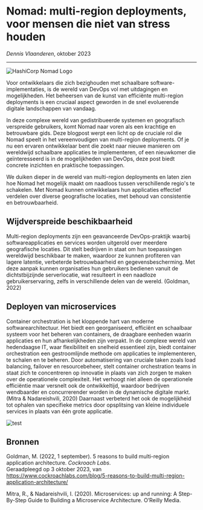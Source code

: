 # Nomad: multi-region deployments, voor mensen die niet van stress houden

*Dennis Vlaanderen*, oktober 2023

---

![HashiCorp Nomad Logo](https://upload.wikimedia.org/wikipedia/commons/thumb/e/e0/Nomad_PrimaryLogo_FullColor.png/800px-Nomad_PrimaryLogo_FullColor.png)

Voor ontwikkelaars die zich bezighouden met schaalbare software-implementaties, is de wereld van DevOps vol met uitdagingen en mogelijkheden.
Het beheersen van de kunst van efficiënte multi-region deployments is een cruciaal aspect geworden in de snel evoluerende digitale landschappen van vandaag.

In deze complexe wereld van gedistribueerde systemen en geografisch verspreide gebruikers, komt Nomad naar voren als een krachtige en betrouwbare gids.
Deze blogpost werpt een licht op de cruciale rol die Nomad speelt in het vereenvoudigen van multi-region deployments.
Of je nu een ervaren ontwikkelaar bent die zoekt naar nieuwe manieren om wereldwijd schaalbare applicaties te implementeren, of een nieuwkomer die geïnteresseerd is in de mogelijkheden van DevOps, deze post biedt concrete inzichten en praktische toepassingen.

We duiken dieper in de wereld van multi-region deployments en laten zien hoe Nomad het mogelijk maakt om naadloos tussen verschillende regio's te schakelen.
Met Nomad kunnen ontwikkelaars hun applicaties effectief verdelen over diverse geografische locaties, met behoud van consistentie en betrouwbaarheid.

## Wijdverspreide beschikbaarheid

Multi-region deployments zijn een geavanceerde DevOps-praktijk waarbij softwareapplicaties en services worden uitgerold over meerdere geografische locaties. Dit stelt bedrijven in staat om hun toepassingen wereldwijd beschikbaar te maken, waardoor ze kunnen profiteren van lagere latentie, verbeterde betrouwbaarheid en gegevensbescherming. Met deze aanpak kunnen organisaties hun gebruikers bedienen vanuit de dichtstbijzijnde serverlocatie, wat resulteert in een naadloze gebruikerservaring, zelfs in verschillende delen van de wereld. (Goldman, 2022)

## Deployen van microservices

Container orchestration is het kloppende hart van moderne softwarearchitectuur. Het biedt een georganiseerd, efficiënt en schaalbaar systeem voor het beheren van containers, de draagbare eenheden waarin applicaties en hun afhankelijkheden zijn verpakt. In de complexe wereld van hedendaagse IT, waar flexibiliteit en snelheid essentieel zijn, biedt container orchestration een gestroomlijnde methode om applicaties te implementeren, te schalen en te beheren. Door automatisering van cruciale taken zoals load balancing, failover en resourcebeheer, stelt container orchestration teams in staat zich te concentreren op innovatie in plaats van zich zorgen te maken over de operationele complexiteit. Het verhoogt niet alleen de operationele efficiëntie maar versnelt ook de ontwikkeltijd, waardoor bedrijven wendbaarder en concurrerender worden in de dynamische digitale markt. (Mitra & Nadareishvili, 2020) Daarnaast verbeterd het ook de mogelijkheid tot ophalen van specifieke metrics door opsplitsing van kleine individuele services in plaats van één grote applicatie.

![test](https://imgs.xkcd.com/comics/disk_usage.png)

## Bronnen

Goldman, M. (2022, 1 september). 5 reasons to build multi-region application architecture. *Cockroach Labs*.  
Geraadpleegd op 3 oktober 2023, van https://www.cockroachlabs.com/blog/5-reasons-to-build-multi-region-application-architecture/

Mitra, R., & Nadareishvili, I. (2020). Microservices: up and running: A Step-By-Step Guide to Building a Microservice Architecture. O’Reilly Media.
